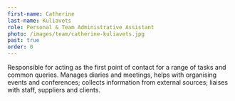 ```yaml
---
first-name: Catherine
last-name: Kuliavets
role: Personal & Team Administrative Assistant
photo: /images/team/catherine-kuliavets.jpg
past: true
order: 0
---
```

Responsible for acting as the first point of contact for a range of tasks and common queries.
Manages diaries and meetings,  helps with organising events and conferences; collects information
from external sources; liaises with staff, suppliers and clients.
